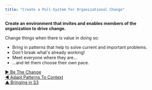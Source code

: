 ```yaml
---
title: "Create a Pull-System For Organizational Change"
---
```



**Create an environment that invites and enables members of the organization to drive change.**

Change things when there is value in doing so:

-   Bring in patterns that help to solve current and important problems.
-   Don't break what's already working!
-   Meet everyone where they are…
-   …and let them choose their own pace.


[&#9654; Be The Change](be-the-change.html)<br/>[&#9664; Adapt Patterns To Context](adapt-patterns-to-context.html)<br/>[&#9650; Bringing in S3](bringing-in-s3.html)

